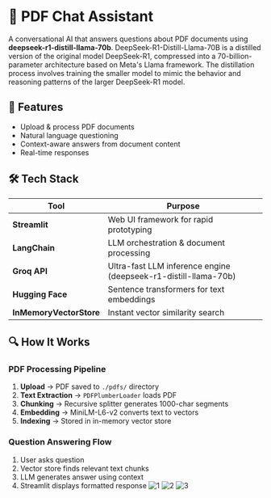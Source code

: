 # 📄 PDF Chat Assistant

A conversational AI that answers questions about PDF documents using **deepseek-r1-distill-llama-70b**. DeepSeek-R1-Distill-Llama-70B is a  distilled version of the original model DeepSeek-R1, compressed into a 70-billion-parameter architecture based on Meta's Llama framework.  The distillation process involves training the smaller model to mimic the behavior and reasoning patterns of the larger DeepSeek-R1 model.

## 🚀 Features
- Upload & process PDF documents
- Natural language questioning
- Context-aware answers from document content
- Real-time responses

## 🛠 Tech Stack
| Tool | Purpose |
|------|---------|
| **Streamlit** | Web UI framework for rapid prototyping |
| **LangChain** | LLM orchestration & document processing |
| **Groq API** | Ultra-fast LLM inference engine (deepseek-r1-distill-llama-70b) |
| **Hugging Face** | Sentence transformers for text embeddings |
| **InMemoryVectorStore** | Instant vector similarity search |

## 🔍 How It Works

### PDF Processing Pipeline
1. **Upload** → PDF saved to `./pdfs/` directory
2. **Text Extraction** → `PDFPlumberLoader` loads PDF
3. **Chunking** → Recursive splitter generates 1000-char segments
4. **Embedding** → MiniLM-L6-v2 converts text to vectors
5. **Indexing** → Stored in in-memory vector store

### Question Answering Flow
1. User asks question
2. Vector store finds relevant text chunks
3. LLM generates answer using context
4. Streamlit displays formatted response
   ![1](https://github.com/user-attachments/assets/ed502ff0-852a-4fcf-a471-611f882d767b)
   ![2](https://github.com/user-attachments/assets/770bfbf7-6239-4ad1-b402-52d45693d1f1)
   ![3](https://github.com/user-attachments/assets/ace32ef7-3633-4d20-a958-1f42f6499c29)


